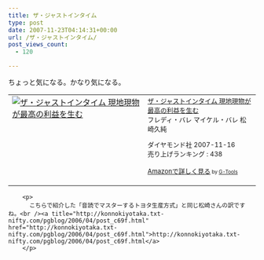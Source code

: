 ```yaml
---
title: ザ・ジャストインタイム
type: post
date: 2007-11-23T04:14:31+00:00
url: /ザ・ジャストインタイム/
post_views_count:
  - 120

---
```

ちょっと気になる。かなり気になる。

<table cellpadding="5" border="0" unselectable="on">
  <tr>
    <td valign="top">
      <a href="http://www.amazon.co.jp/gp/redirect.html%3FASIN=4478000468%26tag=konnokiyotaka-22%26lcode=xm2%26cID=2025%26ccmID=165953%26location=/o/ASIN/4478000468%253FSubscriptionId=0G91FPYVW6ZGWBH4Y9G2" target="_blank"><img alt="ザ・ジャストインタイム 現地現物が最高の利益を生む" src="https://i1.wp.com/ecx.images-amazon.com/images/I/21lGJjPmBvL.jpg" border="0" data-recalc-dims="1" /></a>
    </td>
    <td valign="top">
      <font size="-1"><a href="http://www.amazon.co.jp/gp/redirect.html%3FASIN=4478000468%26tag=konnokiyotaka-22%26lcode=xm2%26cID=2025%26ccmID=165953%26location=/o/ASIN/4478000468%253FSubscriptionId=0G91FPYVW6ZGWBH4Y9G2" target="_blank">ザ・ジャストインタイム 現地現物が最高の利益を生む</a><br />フレディ・バレ マイケル・バレ 松崎久純 </p>
      <p>
        ダイヤモンド社 2007-11-16<br />売り上げランキング : 438
      </p>
      <p>
        <a href="http://www.amazon.co.jp/gp/redirect.html%3FASIN=4478000468%26tag=konnokiyotaka-22%26lcode=xm2%26cID=2025%26ccmID=165953%26location=/o/ASIN/4478000468%253FSubscriptionId=0G91FPYVW6ZGWBH4Y9G2" target="_blank">Amazonで詳しく見る</a></font><font size="-2"> by <a href="http://www.goodpic.com/mt/aws/index.html">G-Tools</a></font></td> </tr> </tbody> </table> 
        
        <p>
          こちらで紹介した「音読でマスターするトヨタ生産方式」と同じ松崎さんの訳ですね。<br /><a title="http://konnokiyotaka.txt-nifty.com/pgblog/2006/04/post_c69f.html" href="http://konnokiyotaka.txt-nifty.com/pgblog/2006/04/post_c69f.html">http://konnokiyotaka.txt-nifty.com/pgblog/2006/04/post_c69f.html</a>
        </p>